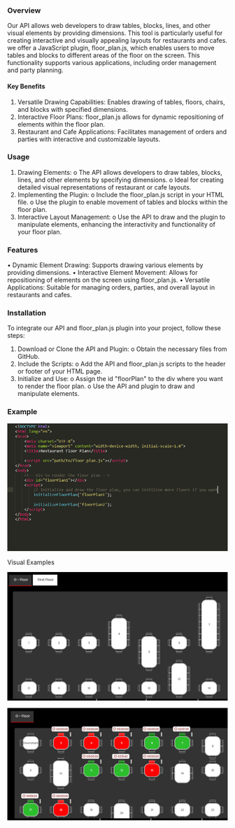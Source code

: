 ### Overview
Our API allows web developers to draw tables, blocks, lines, and other visual elements by providing dimensions. This tool is particularly useful for creating interactive and visually appealing layouts for restaurants and cafes. we offer a JavaScript plugin, floor_plan.js, which enables users to move tables and blocks to different areas of the floor on the screen. This functionality supports various applications, including order management and party planning.
#### Key Benefits
1.	Versatile Drawing Capabilities: Enables drawing of tables, floors, chairs, and blocks with specified dimensions.
2.	Interactive Floor Plans: floor_plan.js allows for dynamic repositioning of elements within the floor plan.
3.	Restaurant and Cafe Applications: Facilitates management of orders and parties with interactive and customizable layouts.
### Usage
1.	Drawing Elements:
o	The API allows developers to draw tables, blocks, lines, and other elements by specifying dimensions.
o	Ideal for creating detailed visual representations of restaurant or cafe layouts.
2.	Implementing the Plugin:
o	Include the floor_plan.js script in your HTML file.
o	Use the plugin to enable movement of tables and blocks within the floor plan.
3.	Interactive Layout Management:
o	Use the API to draw and the plugin to manipulate elements, enhancing the interactivity and functionality of your floor plan.
### Features
•	Dynamic Element Drawing: Supports drawing various elements by providing dimensions.
•	Interactive Element Movement: Allows for repositioning of elements on the screen using floor_plan.js.
•	Versatile Applications: Suitable for managing orders, parties, and overall layout in restaurants and cafes.
### Installation
To integrate our API and floor_plan.js plugin into your project, follow these steps:
1.	Download or Clone the API and Plugin:
o	Obtain the necessary files from GitHub.
2.	Include the Scripts:
o	Add the API and floor_plan.js scripts to the header or footer of your HTML page.
3.	Initialize and Use:
o	Assign the id "floorPlan" to the div where you want to render the floor plan.
o	Use the API and plugin to draw and manipulate elements.
### Example

![Code Example](https://github.com/BezaleelSolutions/Floor-Plan/blob/main/floorplan.png)

Visual Examples

![Output Example 1](https://github.com/BezaleelSolutions/Floor-Plan/blob/main/floor_example1.png)

![Output Example 2](https://github.com/BezaleelSolutions/Floor-Plan/blob/main/floor_example2.png)

